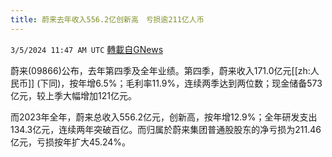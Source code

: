 ```yaml
---
title: 蔚来去年收入556.2亿创新高　亏损逾211亿人币
---
```

`3/5/2024 11:47 AM UTC` [轉載自GNews](https://gnews.org/articles/2367046)

蔚来(09866)公布，去年第四季及全年业绩。第四季，蔚来收入171.0亿元[[zh:人民币]] (下同)，按年增6.5%；毛利率11.9%，连续两季达到两位数；现金储备573亿元，较上季大幅增加121亿元。

而2023年全年，蔚来总收入556.2亿元，创新高，按年增12.9%；全年研发支出134.3亿元，连续两年突破百亿。而归属於蔚来集团普通股股东的净亏损为211.46亿元，亏损按年扩大45.24%。
